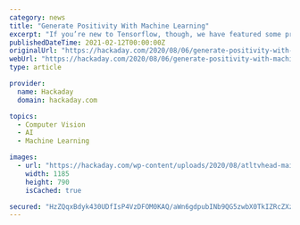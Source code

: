 ```yaml
---
category: news
title: "Generate Positivity With Machine Learning"
excerpt: "If you’re new to Tensorflow, though, we have featured some projects that can do reliable object recognition using little more than a Raspberry Pi and a camera."
publishedDateTime: 2021-02-12T00:00:00Z
originalUrl: "https://hackaday.com/2020/08/06/generate-positivity-with-machine-learning/"
webUrl: "https://hackaday.com/2020/08/06/generate-positivity-with-machine-learning/"
type: article

provider:
  name: Hackaday
  domain: hackaday.com

topics:
  - Computer Vision
  - AI
  - Machine Learning

images:
  - url: "https://hackaday.com/wp-content/uploads/2020/08/atltvhead-main.png"
    width: 1185
    height: 790
    isCached: true

secured: "HzZQqxBdyk430UDfIsP4VzDFOM0KAQ/aWn6gdpubINb9QG5zwbX0TkIZRcZXzXABO+Yosp+D8ZSmoO0zLoig3o6ePuTbMAFV1dVKz8yp6b6HrQojQrhcO12r+rBqMjoqe3/QpenMou006rkMFc4y6GIwHLDNpofR894V9AXre2ZganDdFlSYv20xkgU5Rx7KpACmbAVn2Goe10cZVnqipHKY9VgSqysMWXSbH7vJLIIBEQ+CTbh6qa11pdBGAcrcyRhs+04pSsadRPfsK13fmsN8MgDJmqzbAQV/ubt4IqGj+Bh3cnbZpTctPchI0MY/mxfyBa4m4PKSySAVK11dXS462g7Zo25lq9B3IV1emLY=;XKyGfKXnCWbli48Bn/0+vA=="
---
```


